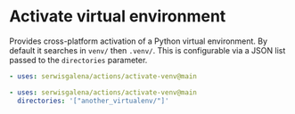 # Activate virtual environment

Provides cross-platform activation of a Python virtual environment.
By default it searches in `venv/` then `.venv/`.
This is configurable via a JSON list passed to the `directories` parameter.

```yaml
- uses: serwisgalena/actions/activate-venv@main
```

```yaml
- uses: serwisgalena/actions/activate-venv@main
  directories: '["another_virtualenv/"]'
```

